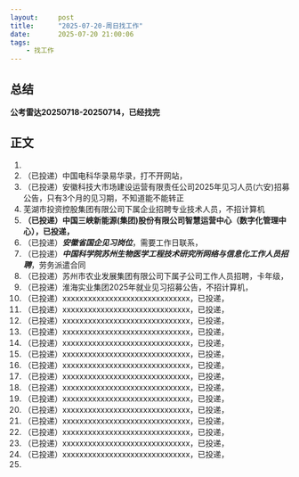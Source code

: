```yaml
---
layout:     post
title:      "2025-07-20-周日找工作"
date:       2025-07-20 21:00:06
tags:
    - 找工作
---
```


## 总结

**公考雷达20250718-20250714，已经找完**




## 正文

1. 
1. （已投递）中国电科华录易华录，打不开网站，
1. （已投递）安徽科技大市场建设运营有限责任公司2025年见习人员(六安)招募公告，只有3个月的见习期，不知道能不能转正
1. 芜湖市投资控股集团有限公司下属企业招聘专业技术人员，不招计算机
1. **（已投递）中国三峡新能源(集团)股份有限公司智慧运营中心（数字化管理中心），已投递，**
1. （已投递）***安徽省国企见习岗位***，需要工作日联系，
1. （已投递）***中国科学院苏州生物医学工程技术研究所网络与信息化工作人员招聘***，劳务派遣合同
1. （已投递）苏州市农业发展集团有限公司下属子公司工作人员招聘，卡年级，
1. （已投递）淮海实业集团2025年就业见习招募公告，不招计算机，
1. （已投递）xxxxxxxxxxxxxxxxxxxxxxxxxxxxxx，已投递，
1. （已投递）xxxxxxxxxxxxxxxxxxxxxxxxxxxxxx，已投递，
1. （已投递）xxxxxxxxxxxxxxxxxxxxxxxxxxxxxx，已投递，
1. （已投递）xxxxxxxxxxxxxxxxxxxxxxxxxxxxxx，已投递，
1. （已投递）xxxxxxxxxxxxxxxxxxxxxxxxxxxxxx，已投递，
1. （已投递）xxxxxxxxxxxxxxxxxxxxxxxxxxxxxx，已投递，
1. （已投递）xxxxxxxxxxxxxxxxxxxxxxxxxxxxxx，已投递，
1. （已投递）xxxxxxxxxxxxxxxxxxxxxxxxxxxxxx，已投递，
1. （已投递）xxxxxxxxxxxxxxxxxxxxxxxxxxxxxx，已投递，
1. （已投递）xxxxxxxxxxxxxxxxxxxxxxxxxxxxxx，已投递，
1. （已投递）xxxxxxxxxxxxxxxxxxxxxxxxxxxxxx，已投递，
1. （已投递）xxxxxxxxxxxxxxxxxxxxxxxxxxxxxx，已投递，
1. （已投递）xxxxxxxxxxxxxxxxxxxxxxxxxxxxxx，已投递，
1. （已投递）xxxxxxxxxxxxxxxxxxxxxxxxxxxxxx，已投递，
1. （已投递）xxxxxxxxxxxxxxxxxxxxxxxxxxxxxx，已投递，
1. 











